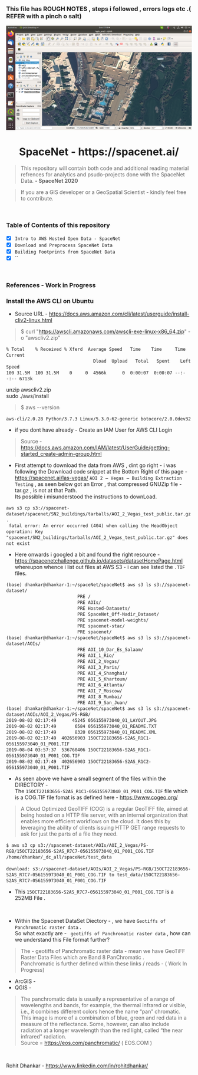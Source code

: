 ### This file has ROUGH NOTES , steps i followed , errors logs etc .( REFER with a pinch o salt)  


<p align="center">
    <img src="https://github.com/DigitalCognition-GIS/spaceNet/blob/master/ScreenCaptures_QGIS_SpaceNet_etc/Screenshot%20from%202020-07-05%2017-18-10.png" width= "650px">
</p>

<h1 align="center">SpaceNet - https://spacenet.ai/</h1>

>This repository will contain both code and additional reading material refrences for analytics and psudo-projects done with the SpaceNet Data. **- SpaceNet 2020**
 
> If you are a GIS developer or a GeoSpatial Scientist - kindly feel free to contribute. 


<br/>


### Table of Contents of this repository

- [X] `Intro to AWS Hosted Open Data - SpaceNet` 
- [X] `Download and Preprocess SpaceNet Data` 
- [X] `Building Footprints from SpaceNet Data` 
- [X] `` 

<br/>

### References - Work in Progress

### Install the AWS CLI on Ubuntu  

- Source URL - https://docs.aws.amazon.com/cli/latest/userguide/install-cliv2-linux.html  

> $ curl "https://awscli.amazonaws.com/awscli-exe-linux-x86_64.zip" -o "awscliv2.zip"  

```
% Total    % Received % Xferd  Average Speed   Time    Time     Time  Current
                                 Dload  Upload   Total   Spent    Left  Speed
100 31.5M  100 31.5M    0     0  4566k      0  0:00:07  0:00:07 --:--:-- 6713k
```

unzip awscliv2.zip   
sudo ./aws/install   


> $ aws --version   
```
aws-cli/2.0.28 Python/3.7.3 Linux/5.3.0-62-generic botocore/2.0.0dev32  
```

- if you dont have already - Create an IAM User for AWS CLI Login   
> Source - https://docs.aws.amazon.com/IAM/latest/UserGuide/getting-started_create-admin-group.html   

- First attempt to download the data from AWS , dint go right - i was following the Download code snippet at the Bottom Right of this page -https://spacenet.ai/las-vegas/ ``` AOI 2 – Vegas – Building Extraction Testing ``` ,  as seen below got an Error  , that compressed GNUZip file - tar.gz , is not at that Path.    
Its possible i misunderstood the instructions to downLoad.   


```
aws s3 cp s3://spacenet-dataset/spacenet/SN2_buildings/tarballs/AOI_2_Vegas_test_public.tar.gz .   
 fatal error: An error occurred (404) when calling the HeadObject    
operation: Key "spacenet/SN2_buildings/tarballs/AOI_2_Vegas_test_public.tar.gz" does not exist  

```

- Here onwards i googled a bit and found the right resource - https://spacenetchallenge.github.io/datasets/datasetHomePage.html    
whereupon whence i list out files at AWS S3 - i can see listed the ```.TIF ``` files.
```
(base) dhankar@dhankar-1:~/spaceNet/spaceNet$ aws s3 ls s3://spacenet-dataset/
                           PRE /
                           PRE AOIs/
                           PRE Hosted-Datasets/
                           PRE SpaceNet_Off-Nadir_Dataset/
                           PRE spacenet-model-weights/
                           PRE spacenet-stac/
                           PRE spacenet/
(base) dhankar@dhankar-1:~/spaceNet/spaceNet$ aws s3 ls s3://spacenet-dataset/AOIs/
                           PRE AOI_10_Dar_Es_Salaam/
                           PRE AOI_1_Rio/
                           PRE AOI_2_Vegas/
                           PRE AOI_3_Paris/
                           PRE AOI_4_Shanghai/
                           PRE AOI_5_Khartoum/
                           PRE AOI_6_Atlanta/
                           PRE AOI_7_Moscow/
                           PRE AOI_8_Mumbai/
                           PRE AOI_9_San_Juan/
(base) dhankar@dhankar-1:~/spaceNet/spaceNet$ aws s3 ls s3://spacenet-dataset/AOIs/AOI_2_Vegas/PS-RGB/
2019-08-02 02:17:49      45245 056155973040_01_LAYOUT.JPG
2019-08-02 02:17:49       6584 056155973040_01_README.TXT
2019-08-02 02:17:49       8320 056155973040_01_README.XML
2019-08-02 02:17:49  402656903 15OCT22183656-S2AS_R1C1-056155973040_01_P001.TIF
2019-08-04 03:57:37  536760406 15OCT22183656-S2AS_R1C1-056155973040_01_P001_COG.TIF
2019-08-02 02:17:49  402656903 15OCT22183656-S2AS_R1C2-056155973040_01_P001.TIF

```

- As seen above we have a small segment of the files within the DIRECTORY -    
The ```15OCT22183656-S2AS_R1C1-056155973040_01_P001_COG.TIF``` file which is a COG.TIF file fomat is as defined here - https://www.cogeo.org/   

> A Cloud Optimized GeoTIFF (COG) is a regular GeoTIFF file, aimed at being hosted on a HTTP file server, with an internal organization that enables more efficient workflows on the cloud. It does this by leveraging the ability of clients issuing ​HTTP GET range requests to ask for just the parts of a file they need.   

 

```
$ aws s3 cp s3://spacenet-dataset/AOIs/AOI_2_Vegas/PS-RGB/15OCT22183656-S2AS_R7C7-056155973040_01_P001_COG.TIF /home/dhankar/_dc_all/spaceNet/test_data

download: s3://spacenet-dataset/AOIs/AOI_2_Vegas/PS-RGB/15OCT22183656-S2AS_R7C7-056155973040_01_P001_COG.TIF to test_data/15OCT22183656-S2AS_R7C7-056155973040_01_P001_COG.TIF
```
- This ```15OCT22183656-S2AS_R7C7-056155973040_01_P001_COG.TIF``` is a 252MB File .

<br/>

- Within the Spacenet DataSet Diectory - , we have ```Geotiffs of Panchromatic raster data``` .   
So what exactly are - ``` geotiffs of Panchromatic raster data``` , how can we understand this File format further?    

> The - geotiffs of Panchromatic raster data - mean we have GeoTiFF Raster Data Files which are Band 8 PanChromatic .   
Panchromatic is further defined within these links / reads - ( Work In Progress) 
- ArcGIS - 
- QGIS - 

> The panchromatic data is usually a representative of a range of wavelengths and bands, for example, the thermal infrared or visible, i.e., it combines different colors hence the name “pan” chromatic. This image is more of a combination of blue, green and red data in a measure of the reflectance. Some, however, can also include radiation at a longer wavelength than the red light, called “the near infrared” radiation.    
Source = https://eos.com/panchromatic/ ( EOS.COM ) 



<br/>



Rohit Dhankar - https://www.linkedin.com/in/rohitdhankar/




